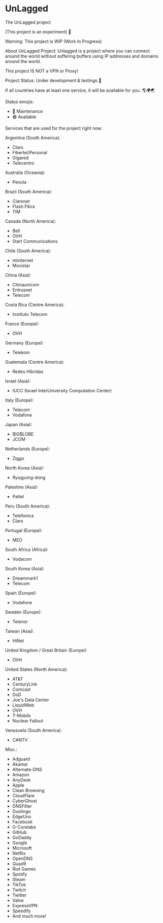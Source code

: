 # UnLagged
The UnLagged project

(This project is an experiment) 🧪

Warning:
This project is WIP (Work In Progress)

About UnLagged Project:
Unlagged is a project where you can connect around the world without suffering buffers using IP addresses and domains around the world.

This project IS NOT a VPN or Proxy!

Project Status: Under development & testings 🔴

If all countries have at least one service, it will be available for you. 🌎🌍🌏

Status emojis:
- 🔴 Maintenance
- 🟢 Available

Services that are used for the project right now:

Argentina (South America):
- Claro
- Fibertel/Personal
- Gigared
- Telecentro

Australia (Oceania):
- Penola

Brazil (South America):
- Claronet
- Flash Fibra
- TIM

Canada (North America):
- Bell
- OVH
- Start Communications

Chile (South America):
- miinternet
- Movistar

China (Asia):
- Chinaunicom
- Entrusnet
- Telecom

Costa Rica (Centre America):
- Instituto Telecom

France (Europe):
- OVH

Germany (Europe):
- Telekom

Guatemala (Centre America):
- Redes Hibridas

Israel (Asia):
- IUCC (Israel InterUniversity Computation Center)

Italy (Europe):
- Telecom
- Vodafone

Japan (Asia):
- BIGBLOBE
- JCOM

Netherlands (Europe):
- Ziggo

North Korea (Asia):
- Ryugyong-dong

Palestine (Asia):
- Paltel

Peru (South America):
- Telefonica
- Claro

Portugal (Europe):
- MEO

South Africa (Africa):
- Vodacom

South Korea (Asia):
- Dreammark1
- Telecom

Spain (Europe):
- Vodafone

Sweden (Europe):
- Telenor

Taiwan (Asia):
- HiNet

United Kingdom / Great Britain (Europe):
- OVH

United States (North America):
- AT&T
- CenturyLink
- Comcast
- DoD
- Joe's Data Center
- LiquidWeb
- OVH
- T-Mobile
- Nuclear Fallout

Venezuela (South America):
- CANTV

Misc.:
- Adguard
- Akamai
- Alternate-DNS
- Amazon
- AnyDesk
- Apple
- Clean Browsing
- CloudFlare
- CyberGhost
- DNSFilter
- Duolingo
- EdgeUno
- Facebook
- G-Corelabs
- GitHub
- GoDaddy
- Google
- Microsoft
- Netflix
- OpenDNS
- Quad9
- Riot Games
- Spotify
- Steam
- TikTok
- Twitch
- Twitter
- Valve
- ExpressVPN
- Speedify
- And much more!
